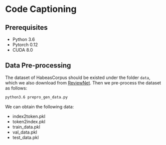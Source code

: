 # Code Captioning

## Prerequisites
 - Python 3.6
 - Pytorch 0.12
 - CUDA 8.0

## Data Pre-processing
The dataset of HabeasCorpus should be existed under the folder `data`, which we also download from [ReviewNet](https://github.com/kimiyoung/review_net/blob/master/code_caption/README.md). Then we pre-process the dataset as follows:
```bash
python3.6 prepro_gen_data.py
```

We can obtain the following data:
 - index2token.pkl
 - token2index.pkl
 - train_data.pkl
 - val_data.pkl
 - test_data.pkl